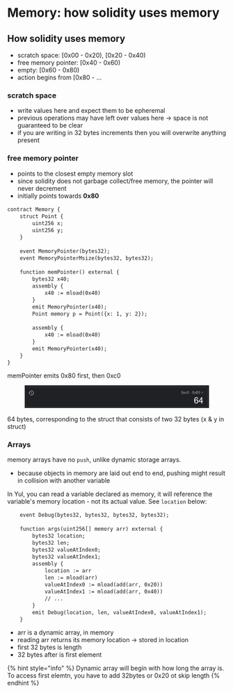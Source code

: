 # Memory: how solidity uses memory

## How solidity uses memory

* scratch space: \[0x00 - 0x20), \[0x20 - 0x40)
* free memory pointer: \[0x40 - 0x60)
* empty: \[0x60 - 0x80)
* action begins from \[0x80 - ...

### scratch space

* write values here and expect them to be epheremal&#x20;
* previous operations may have left over values here -> space is not guaranteed to be clear
* if you are writing in 32 bytes increments then you will overwrite anything present

### free memory pointer

* points to the closest empty memory slot
* since solidity does not garbage collect/free memory, the pointer will never decrement
* initially points towards **0x80**

```solidity
contract Memory {
    struct Point {
        uint256 x;
        uint256 y;
    }

    event MemoryPointer(bytes32);
    event MemoryPointerMsize(bytes32, bytes32);

    function memPointer() external {
        bytes32 x40;
        assembly {
            x40 := mload(0x40)
        }
        emit MemoryPointer(x40);
        Point memory p = Point({x: 1, y: 2});

        assembly {
            x40 := mload(0x40)
        }
        emit MemoryPointer(x40);
    }
}
```

memPointer emits 0x80 first, then 0xc0

<figure><img src="../../.gitbook/assets/image (227).png" alt=""><figcaption></figcaption></figure>

64 bytes, corresponding to the struct that consists of two 32 bytes (x & y in struct)

### Arrays

memory arrays have no `push`, unlike dynamic storage arrays.

* because objects in memory are laid out end to end, pushing might result in collision with another variable

In Yul, you can read a variable declared as memory, it will reference the variable's memory location - not its actual value. See `location` below:

```solidity
    event Debug(bytes32, bytes32, bytes32, bytes32);

    function args(uint256[] memory arr) external {
        bytes32 location;
        bytes32 len;
        bytes32 valueAtIndex0;
        bytes32 valueAtIndex1;
        assembly {
            location := arr
            len := mload(arr)
            valueAtIndex0 := mload(add(arr, 0x20))
            valueAtIndex1 := mload(add(arr, 0x40))
            // ...
        }
        emit Debug(location, len, valueAtIndex0, valueAtIndex1);
    }
```

* arr is a dynamic array, in memory
* reading arr returns its memory location -> stored in location
* first 32 bytes is length
* 32 bytes after is first element

{% hint style="info" %}
Dynamic array will begin with how long the array is. To access first elemtn, you have to add 32bytes or 0x20 ot skip length
{% endhint %}


